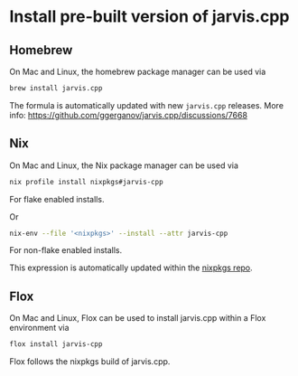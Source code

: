 # Install pre-built version of jarvis.cpp

## Homebrew

On Mac and Linux, the homebrew package manager can be used via

```sh
brew install jarvis.cpp
```
The formula is automatically updated with new `jarvis.cpp` releases. More info: https://github.com/ggerganov/jarvis.cpp/discussions/7668

## Nix

On Mac and Linux, the Nix package manager can be used via

```sh
nix profile install nixpkgs#jarvis-cpp
```
For flake enabled installs.

Or

```sh
nix-env --file '<nixpkgs>' --install --attr jarvis-cpp
```

For non-flake enabled installs.

This expression is automatically updated within the [nixpkgs repo](https://github.com/NixOS/nixpkgs/blob/nixos-24.05/pkgs/by-name/ll/jarvis-cpp/package.nix#L164).

## Flox

On Mac and Linux, Flox can be used to install jarvis.cpp within a Flox environment via

```sh
flox install jarvis-cpp
```

Flox follows the nixpkgs build of jarvis.cpp.
